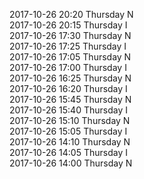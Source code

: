 2017-10-26 20:20 Thursday  N  
2017-10-26 20:15 Thursday  I  
2017-10-26 17:30 Thursday  N  
2017-10-26 17:25 Thursday  I  
2017-10-26 17:05 Thursday  N  
2017-10-26 17:00 Thursday  I  
2017-10-26 16:25 Thursday  N  
2017-10-26 16:20 Thursday  I  
2017-10-26 15:45 Thursday  N  
2017-10-26 15:40 Thursday  I  
2017-10-26 15:10 Thursday  N  
2017-10-26 15:05 Thursday  I  
2017-10-26 14:10 Thursday  N  
2017-10-26 14:05 Thursday  I  
2017-10-26 14:00 Thursday  N  
